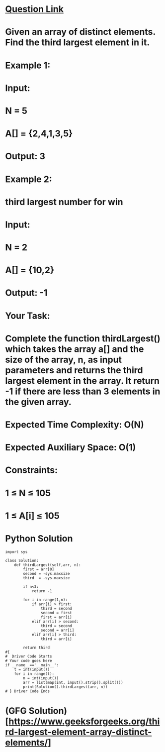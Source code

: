 # [Question Link](https://practice.geeksforgeeks.org/problems/third-largest-element/1/?track=amazon-arrays&batchId=192)

# Given an array of distinct elements. Find the third largest element in it. 

# Example 1:

# Input:
# N = 5
# A[] = {2,4,1,3,5}
# Output: 3
# Example 2:
# third largest number for win
# Input:
# N = 2
# A[] = {10,2}
# Output: -1
# Your Task:
# Complete the function thirdLargest() which takes the array a[] and the size of the array, n, as input parameters and returns the third largest element in the array. It return -1 if there are less than 3 elements in the given array.

# Expected Time Complexity: O(N)
# Expected Auxiliary Space: O(1)

# Constraints:
# 1 ≤ N ≤ 105
# 1 ≤ A[i] ≤ 105



# Python Solution

```
import sys

class Solution:
    def thirdLargest(self,arr, n):
        first = arr[0]
        second = -sys.maxsize 
        third  = -sys.maxsize
        
        if n<3:
            return -1
        
        for i in range(1,n):
            if arr[i] > first:
                third = second
                second = first
                first = arr[i]
            elif arr[i] > second:
                third = second
                second = arr[i]
            elif arr[i] > third:
                third = arr[i]
        
        return third
#{ 
#  Driver Code Starts
# Your code goes here
if __name__=='__main__':
    t = int(input())
    for i in range(t):
        n = int(input())
        arr = list(map(int, input().strip().split()))
        print(Solution().thirdLargest(arr, n))
# } Driver Code Ends
```

# (GFG Solution)[https://www.geeksforgeeks.org/third-largest-element-array-distinct-elements/]